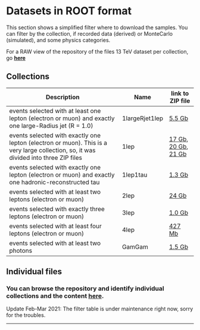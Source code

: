 # Datasets in ROOT format

This section shows a simplified filter where to download the samples. You can filter by the collection, if recorded data (derived) or MonteCarlo (simulated), and some physics categories.

For a RAW view of the repository of the files 13 TeV dataset per collection, go [**here**](https://atlas-opendata.web.cern.ch/atlas-opendata/samples/2020/)

## Collections
| Description | Name  | link to ZIP file |
|-------------|---------|------------------|
| events selected with at least one lepton (electron or muon) and exactly one large-Radius jet (R = 1.0) | 1largeRjet1lep | [5.5 Gb](https://atlas-opendata.web.cern.ch/atlas-opendata/samples/2020/1largeRjet1lep.zip)        |
| events selected with exactly one lepton (electron or muon). This is a very large collection, so, it was divided into three ZIP files| 1lep | [17 Gb](https://atlas-opendata.web.cern.ch/atlas-opendata/samples/2020/Data-1lep.zip), [20 Gb](https://atlas-opendata.web.cern.ch/atlas-opendata/samples/2020/MC-1-1lep.zip), [21 Gb](https://atlas-opendata.web.cern.ch/atlas-opendata/samples/2020/MC-2-1lep.zip) |
| events selected with exactly one lepton (electron or muon) and exactly one hadronic-reconstructed tau | 1lep1tau | [1.3 Gb](https://atlas-opendata.web.cern.ch/atlas-opendata/samples/2020/1lep1tau.zip)   |
| events selected with at least two leptons (electron or muon) | 2lep | [24 Gb](https://atlas-opendata.web.cern.ch/atlas-opendata/samples/2020/2lep.zip)   |
| events selected with exactly three leptons (electron or muon) | 3lep | [1.0 Gb](https://atlas-opendata.web.cern.ch/atlas-opendata/samples/2020/3lep.zip)   |
| events selected with at least four leptons (electron or muon) | 4lep | [427 Mb](https://atlas-opendata.web.cern.ch/atlas-opendata/samples/2020/4lep.zip)   |
| events selected with at least two photons | GamGam | [1.5 Gb](https://atlas-opendata.web.cern.ch/atlas-opendata/samples/2020/GamGam.zip)   |

## Individual files

### **You can browse the repository and identify individual collections and the content [here](https://atlas-opendata.web.cern.ch/atlas-opendata/samples/2020/)**.

Update Feb-Mar 2021: The filter table is under maintenance right now, sorry for the troubles.

---

<!--
Use the filters below to soft between the samples
-->

<!-- Place this tag where you want the Awesome Table Widget to render -->
<!--
<div data-type="AwesomeTableView" data-viewID="-M-ZvgOl0a4qQupQYOrX"></div>
-->
<!-- Place this within the <head> tag or just before the end of your <body> tag. -->
<script src="https://awesome-table.com/AwesomeTableInclude.js"></script>
